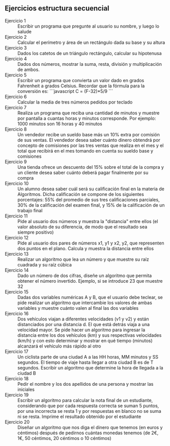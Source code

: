 <h2>Ejercicios estructura secuencial</h2>
    <dl>
        <dt>Ejercicio 1</dt>
        <dd>Escribir un programa que pregunte al usuario su nombre, y luego lo salude</dd>
        <dt>Ejercicio 2</dt>
        <dd>Calcular el perímetro y área de un rectángulo dada su base y su altura</dd>
        <dt>Ejercicio 3</dt>
        <dd>Dados los catetos de un triángulo rectángulo, calcular su hipotenusa</dd>
        <dt>Ejercicio 4</dt>
        <dd>Dados dos números, mostrar la suma, resta, división y multiplicación de ambos.</dd>
        <dt>Ejercicio 5</dt>
        <dd>Escribir un programa que convierta un valor dado en grados Fahrenheit a grados Celsius. Recordar que la fórmula para la conversión es: 
            ```javascript
            C = (F-32)*5/9
            ```
        </dd>
        <dt>Ejercicio 6</dt>
        <dd>Calcular la media de tres números pedidos por teclado</dd>
        <dt>Ejercicio 7</dt>
        <dd>Realiza un programa que reciba una cantidad de minutos y muestre por pantalla a cuantas horas y minutos corresponde. Por ejemplo: 1000 minutos son 16 horas y 40 minutos</dd>
        <dt>Ejercicio 8</dt>
        <dd>Un vendedor recibe un sueldo base más un 10% extra por comisión de sus ventas. El vendedor desea saber cuánto dinero obtendrá por concepto de comisiones por las tres ventas que realiza en el mes y el total que recibirá en el mes tomando en cuenta su sueldo base y comisiones</dd>
        <dt>Ejercicio 9</dt>
        <dd>Una tienda ofrece un descuento del 15% sobre el total de la compra y un cliente desea saber cuánto deberá pagar finalmente por su compra</dd>
        <dt>Ejercicio 10</dt>
        <dd>Un alumno desea saber cuál será su calificación final en la materia de Algoritmos. Dicha calificación se compone de los siguientes porcentajes: 55% del promedio de sus tres calificaciones parciales, 30% de la calificación del examen final, y 15% de la calificación de un trabajo final</dd>
        <dt>Ejercicio 11</dt>
        <dd>Pide al usuario dos números y muestra la "distancia" entre ellos (el valor absoluto de su diferencia, de modo que el resultado sea siempre positivo)</dd>
        <dt>Ejercicio 12</dt>
        <dd>Pide al usuario dos pares de números x1, y1 y x2, y2, que representen dos puntos en el plano. Calcula y muestra la distancia entre ellos</dd>
        <dt>Ejercicio 13</dt>
        <dd>Realizar un algoritmo que lea un número y que muestre su raíz cuadrada y su raíz cúbica</dd>
        <dt>Ejercicio 14</dt>
        <dd>Dado un número de dos cifras, diseñe un algoritmo que permita obtener el número invertido. Ejemplo, si se introduce 23 que muestre 32</dd>
        <dt>Ejercicio 15</dt>
        <dd>Dadas dos variables numéricas A y B, que el usuario debe teclear, se pide realizar un algoritmo que intercambie los valores de ambas variables y muestre cuánto valen al final las dos variables</dd>
        <dt>Ejercicio 16</dt>
        <dd>Dos vehículos viajan a diferentes velocidades (v1 y v2) y están distanciados por una distancia d. El que está detrás viaja a una velocidad mayor. Se pide hacer un algoritmo para ingresar la distancia entre los dos vehículos (km) y sus respectivas velocidades (km/h) y con esto determinar y mostrar en qué tiempo (minutos) alcanzará el vehículo más rápido al otro</dd>
        <dt>Ejercicio 17</dt>
        <dd>Un ciclista parte de una ciudad A a las HH horas, MM minutos y SS segundos. El tiempo de viaje hasta llegar a otra ciudad B es de T segundos. Escribir un algoritmo que determine la hora de llegada a la ciudad B</dd>
        <dt>Ejercicio 18</dt>
        <dd>Pedir el nombre y los dos apellidos de una persona y mostrar las iniciales</dd>
        <dt>Ejercicio 19</dt>
        <dd>Escribir un algoritmo para calcular la nota final de un estudiante, considerando que por cada respuesta correcta se suman 5 puntos, por una incorrecta se resta 1 y por respuestas en blanco no se suma ni se resta. Imprime el resultado obtenido por el estudiante</dd>
        <dt>Ejercicio 20</dt>
        <dd>Diseñar un algoritmo que nos diga el dinero que tenemos (en euros y céntimos) después de pedirnos cuántas monedas tenemos (de 2€, 1€, 50 céntimos, 20 céntimos o 10 céntimos)</dd>
    </dl>
